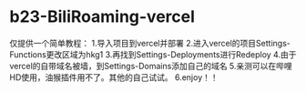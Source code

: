 # b23-BiliRoaming-vercel
仅提供一个简单教程：
1.导入项目到vercel并部署
2.进入vercel的项目Settings-Functions更改区域为hkg1
3.再找到Settings-Deployments进行Redeploy
4.由于vercel的自带域名被墙，到Settings-Domains添加自己的域名
5.亲测可以在哔哩HD使用，油猴插件用不了。其他的自己试试。
6.enjoy！！
